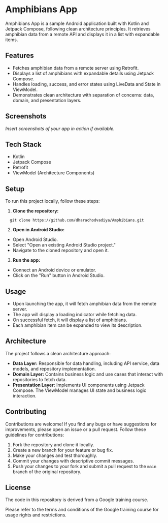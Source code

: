 # Amphibians App

Amphibians App is a sample Android application built with Kotlin and Jetpack Compose, following clean architecture principles. It retrieves amphibian data from a remote API and displays it in a list with expandable items.

## Features

- Fetches amphibian data from a remote server using Retrofit.
- Displays a list of amphibians with expandable details using Jetpack Compose.
- Handles loading, success, and error states using LiveData and State in ViewModel.
- Demonstrates clean architecture with separation of concerns: data, domain, and presentation layers.

## Screenshots

_Insert screenshots of your app in action if available._

## Tech Stack

- Kotlin
- Jetpack Compose
- Retrofit
- ViewModel (Architecture Components)

## Setup

To run this project locally, follow these steps:

1. **Clone the repository:**

  ```
    git clone https://github.com/dharachodvadiya/Amphibians.git
  ```
     
2. **Open in Android Studio:**

- Open Android Studio.
- Select "Open an existing Android Studio project."
- Navigate to the cloned repository and open it.

3. **Run the app:**

- Connect an Android device or emulator.
- Click on the "Run" button in Android Studio.

## Usage

- Upon launching the app, it will fetch amphibian data from the remote server.
- The app will display a loading indicator while fetching data.
- On successful fetch, it will display a list of amphibians.
- Each amphibian item can be expanded to view its description.

## Architecture

The project follows a clean architecture approach:

- **Data Layer:** Responsible for data handling, including API service, data models, and repository implementation.
- **Domain Layer:** Contains business logic and use cases that interact with repositories to fetch data.
- **Presentation Layer:** Implements UI components using Jetpack Compose. The ViewModel manages UI state and business logic interaction.

## Contributing

Contributions are welcome! If you find any bugs or have suggestions for improvements, please open an issue or a pull request. Follow these guidelines for contributions:

1. Fork the repository and clone it locally.
2. Create a new branch for your feature or bug fix.
3. Make your changes and test thoroughly.
4. Commit your changes with descriptive commit messages.
5. Push your changes to your fork and submit a pull request to the `main` branch of the original repository.

## License

The code in this repository is derived from a Google training course.

Please refer to the terms and conditions of the Google training course for usage rights and restrictions.



